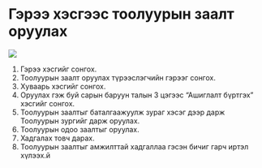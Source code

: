 # Гэрээ хэсгээс тоолуурын заалт оруулах

![](<../../img/Тоолуурын заалт бүртгэх.gif>)

1. Гэрээ хэсгийг сонгох.
2. Тоолуурын заалт оруулах түрээслэгчийн гэрээг сонгох.
3. Хуваарь хэсгийг сонгох.
4. Оруулах гэж буй сарын баруун талын 3 цэгээс “Ашиглалт бүртгэх” хэсгийг сонгох.
5. Тоолуурын заалтыг баталгаажуулж зураг хэсэг дээр дарж Тоолуурын зургийг дарж оруулах.
6. Тоолуурын одоо заалтыг оруулах.
7. Хадгалах товч дарах.
8. Тоолуурын заалтыг амжилттай хадгаллаа гэсэн бичиг гарч иртэл хүлээх.й
